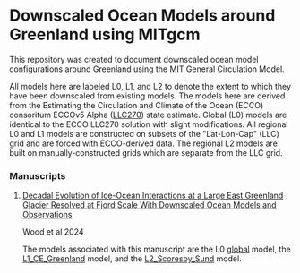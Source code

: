 # Downscaled Ocean Models around Greenland using MITgcm

This repository was created to document downscaled ocean model configurations around Greenland using the MIT General Circulation Model. 

All models here are labeled L0, L1, and L2 to denote the extent to which they have been downscaled from existing models. The models here are derived from the Estimating the Circulation and Climate of the Ocean (ECCO) consoritum ECCOv5 Alpha ([LLC270](https://github.com/MITgcm-contrib/llc_hires/tree/master/llc_270)) state estimate. Global (L0) models are identical to the ECCO LLC270 solution with slight modifications. All regional L0 and L1 models are constructed on subsets of the "Lat-Lon-Cap" (LLC) grid and are forced with ECCO-derived data. The regional L2 models are built on manually-constructed grids which are separate from the LLC grid. 


### Manuscripts
1. [Decadal Evolution of Ice-Ocean Interactions at a Large East Greenland Glacier Resolved at Fjord Scale With Downscaled Ocean Models and Observations](https://agupubs.onlinelibrary.wiley.com/doi/full/10.1029/2023GL107983)

   Wood et al 2024

   The models associated with this manuscript are the L0 [global](https://github.com/mhwood/downscale_greenland/tree/main/L0/global) model, the [L1_CE_Greenland](https://github.com/mhwood/downscale_greenland/tree/main/L1/L1_CE_Greenland) model, and the [L2_Scoresby_Sund](https://github.com/mhwood/downscale_greenland/tree/main/L2/L2_Scoresby_Sund) model.


